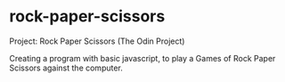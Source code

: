 # rock-paper-scissors
Project: Rock Paper Scissors (The Odin Project)

Creating a program with basic javascript, to play a Games of
Rock Paper Scissors against the computer.